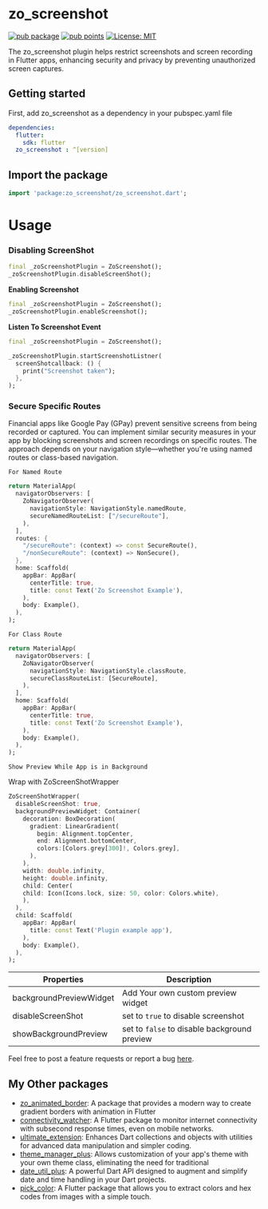 # zo_screenshot

[![pub package](https://img.shields.io/pub/v/zo_screenshot.svg)](https://pub.dev/packages/zo_screenshot)
[![pub points](https://img.shields.io/pub/points/zo_screenshot?color=2E8B57&label=pub%20points)](https://pub.dev/packages/zo_screenshot)
[![License: MIT](https://img.shields.io/badge/license-MIT-purple.svg)](https://opensource.org/licenses/MIT)

The zo_screenshot plugin helps restrict screenshots and screen recording in Flutter apps, enhancing security and privacy by preventing unauthorized screen captures.

## Getting started

First, add zo_screenshot as a dependency in your pubspec.yaml file

```yaml
dependencies:
  flutter:
    sdk: flutter
  zo_screenshot : ^[version]
```

## Import the package

```dart
import 'package:zo_screenshot/zo_screenshot.dart';
```

# Usage

### Disabling ScreenShot

```dart
final _zoScreenshotPlugin = ZoScreenshot();
_zoScreenshotPlugin.disableScreenShot();
```

**Enabling Screenshot**

```dart
final _zoScreenshotPlugin = ZoScreenshot();
_zoScreenshotPlugin.enableScreenshot();
```

**Listen To Screenshot Event**

```dart
final _zoScreenshotPlugin = ZoScreenshot();

_zoScreenshotPlugin.startScreenshotListner(
  screenShotcallback: () {
    print("Screenshot taken");
  },
);
```

### Secure Specific Routes

Financial apps like Google Pay (GPay) prevent sensitive screens from being recorded or captured. You can implement similar security measures in your app by blocking screenshots and screen recordings on specific routes. The approach depends on your navigation style—whether you're using named routes or class-based navigation.

`For Named Route`

```dart
return MaterialApp(
  navigatorObservers: [
    ZoNavigatorObserver(
      navigationStyle: NavigationStyle.namedRoute,
      secureNamedRouteList: ["/secureRoute"],
    ),
  ],
  routes: {
    "/secureRoute": (context) => const SecureRoute(),
    "/nonSecureRoute": (context) => NonSecure(),
  },
  home: Scaffold(
    appBar: AppBar(
      centerTitle: true,
      title: const Text('Zo Screenshot Example'),
    ),
    body: Example(),
  ),
);
```

`For Class Route`

```dart
return MaterialApp(
  navigatorObservers: [
    ZoNavigatorObserver(
      navigationStyle: NavigationStyle.classRoute,
      secureClassRouteList: [SecureRoute],
    ),
  ],
  home: Scaffold(
    appBar: AppBar(
      centerTitle: true,
      title: const Text('Zo Screenshot Example'),
    ),
    body: Example(),
  ),
);
```

`Show Preview While App is in Background`

Wrap with ZoScreenShotWrapper

```dart
ZoScreenShotWrapper(
  disableScreenShot: true,
  backgroundPreviewWidget: Container(
    decoration: BoxDecoration(
      gradient: LinearGradient(
        begin: Alignment.topCenter,
        end: Alignment.bottomCenter,
        colors:[Colors.grey[300]!, Colors.grey],
      ),
    ),
    width: double.infinity,
    height: double.infinity,
    child: Center(
    child: Icon(Icons.lock, size: 50, color: Colors.white),
    ),
  ),
  child: Scaffold(
    appBar: AppBar(
      title: const Text('Plugin example app'),
    ),
    body: Example(),
  ),
);

```

| Properties      | Description                                                                                                |
| --------------- | ---------------------------------------------------------------------------------------------------------- |
| backgroundPreviewWidget | Add Your own custom preview widget|
| disableScreenShot  | set to `true` to disable screenshot|
|showBackgroundPreview | set to `false` to disable background preview|

Feel free to post a feature requests or report a bug [here](https://github.com/Oauth-Celestial/zo_screenshot/issues).

## My Other packages

- [zo_animated_border](https://pub.dev/packages/zo_animated_border): A package that provides a modern way to create gradient borders with animation in Flutter
- [connectivity_watcher](https://pub.dev/packages/connectivity_watcher): A Flutter package to monitor internet connectivity with subsecond response times, even on mobile networks.
- [ultimate_extension](https://pub.dev/packages/ultimate_extension): Enhances Dart collections and objects with utilities for advanced data manipulation and simpler coding.
- [theme_manager_plus](https://pub.dev/packages/theme_manager_plus): Allows customization of your app's theme with your own theme class, eliminating the need for traditional
- [date_util_plus](https://pub.dev/packages/date_util_plus): A powerful Dart API designed to augment and simplify date and time handling in your Dart projects.
- [pick_color](https://pub.dev/packages/pick_color): A Flutter package that allows you to extract colors and hex codes from images with a simple touch.
